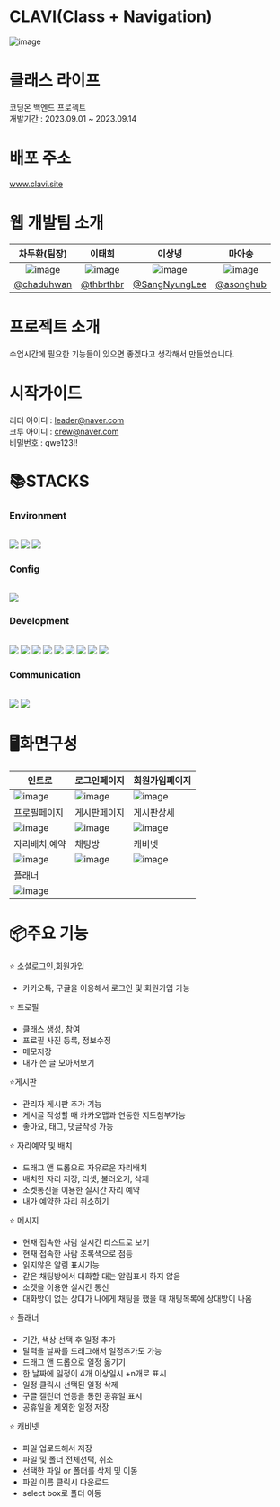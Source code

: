 # CLAVI(Class + Navigation)
![image](https://github.com/chaduhwan/Project2/assets/56573530/28f4b49d-d13a-4016-aefd-059ed3e39d24)

# 클래스 라이프
코딩온 백엔드 프로젝트</br>
개발기간 : 2023.09.01 ~ 2023.09.14

# 배포 주소
www.clavi.site

# 웹 개발팀 소개
|차두환(팀장)|이태희|이상녕|마아송|
|:-:|:-:|:-:|:-:|
|![image](https://github.com/chaduhwan/Project2/assets/56573530/407357e4-210c-46e9-a48b-65910dcab359)|![image](https://github.com/chaduhwan/Project2/assets/56573530/8667b895-443d-4cc9-89df-08d46ec5c1bc)|![image](https://github.com/chaduhwan/Project2/assets/56573530/6f26bc67-619e-4bf8-883f-b4836c4c7439)|![image](https://github.com/chaduhwan/Project2/assets/56573530/8e1de7c5-7260-479e-9359-02082f4af6ce)|
|<a href="https://github.com/chaduhwan">@chaduhwan</a>|<a href="https://github.com/thbrthbr">@thbrthbr</a>|<a href="https://github.com/SangNyungLee">@SangNyungLee</a>|<a href="https://github.com/asonghub">@asonghub</a>|

# 프로젝트 소개
수업시간에 필요한 기능들이 있으면 좋겠다고 생각해서 만들었습니다.

# 시작가이드
리더 아이디 : leader@naver.com <br/>
크루 아이디 : crew@naver.com <br/>
비밀번호 : qwe123!!

# 📚STACKS

<div>

  <h3>Environment</h3><br/>
  <img src="https://img.shields.io/badge/visualstudiocode-007ACC?style=for-the-badge&logo=visualstudiocode&logoColor=white">
    <img src="https://img.shields.io/badge/github-181717?style=for-the-badge&logo=github&logoColor=white">
    <img src="https://img.shields.io/badge/git-F05032?style=for-the-badge&logo=git&logoColor=white">
</div>

<div>
  <h3>Config</h3><br/>
  <img src="https://img.shields.io/badge/npm-CB3837?style=for-the-badge&logo=npm&logoColor=white">
</div>

<div>
  <h3>Development</h3><br/>
  <img src="https://img.shields.io/badge/html5-E34F26?style=for-the-badge&logo=html5&logoColor=white">
  <img src="https://img.shields.io/badge/css-1572B6?style=for-the-badge&logo=css3&logoColor=white">
  <img src="https://img.shields.io/badge/javascript-F7DF1E?style=for-the-badge&logo=javascript&logoColor=black">
  <img src="https://img.shields.io/badge/jquery-0769AD?style=for-the-badge&logo=jquery&logoColor=white">
  <img src="https://img.shields.io/badge/mysql-4479A1?style=for-the-badge&logo=mysql&logoColor=white">
  <img src="https://img.shields.io/badge/node.js-339933?style=for-the-badge&logo=Node.js&logoColor=white">
  <img src="https://img.shields.io/badge/express-000000?style=for-the-badge&logo=express&logoColor=white">
  <img src="https://img.shields.io/badge/bootstrap-7952B3?style=for-the-badge&logo=bootstrap&logoColor=white">
  <img src="https://img.shields.io/badge/socket.io-010101?style=for-the-badge&logo=socket.io&logoColor=white">

</div>

<div>
  <h3>Communication</h3><br/>
    <img src="https://img.shields.io/badge/figma-F24E1E?style=for-the-badge&logo=figma&logoColor=white">
    <img src="https://img.shields.io/badge/trello-0052CC?style=for-the-badge&logo=trello&logoColor=white">
</div>

# 🖥화면구성
|인트로|로그인페이지|회원가입페이지|
|-|-|-|
|![image](https://github.com/chaduhwan/Project2/assets/56573530/fbff0d9a-f348-4f54-b465-91907decd3f6)|![image](https://github.com/chaduhwan/Project2/assets/56573530/5692991e-c089-4fc7-bbc4-97ec32922cfd)|![image](https://github.com/chaduhwan/Project2/assets/56573530/bbe7b0a2-ec9c-4d5a-aa1c-394ddcf6f737)|
|프로필페이지|게시판페이지|게시판상세|
|![image](https://github.com/chaduhwan/Project2/assets/56573530/2e4dc727-ac58-46da-b605-87ddeee2791a)|![image](https://github.com/chaduhwan/Project2/assets/56573530/38355ab1-26fd-4ea7-9def-f611d5f8edba)|![image](https://github.com/chaduhwan/Project2/assets/56573530/a4f63616-8316-461f-81bc-285676e3c4aa)|
|자리배치,예약|채팅방|캐비넷|
|![image](https://github.com/chaduhwan/Project2/assets/56573530/13f46bf7-cdbc-44ce-a5a9-ae6497b6c11e)|![image](https://github.com/chaduhwan/Project2/assets/56573530/6836cfe2-55ce-4dab-bd30-4dd04e4c522e)|![image](https://github.com/chaduhwan/Project2/assets/56573530/1b1a56c4-138a-441c-9c16-095f853bb659)|
|플래너|||
|![image](https://github.com/chaduhwan/Project2/assets/56573530/55161310-8827-4795-bf64-50d22f40f545)|

# 📦주요 기능
⭐️ 소셜로그인,회원가입 <br/>
 - 카카오톡, 구글을 이용해서 로그인 및 회원가입 가능 <br/>
 
⭐️ 프로필
 - 클래스 생성, 참여
 - 프로필 사진 등록, 정보수정
 - 메모저장
 - 내가 쓴 글 모아서보기

⭐️게시판
 - 관리자 게시판 추가 기능
 - 게시글 작성할 때 카카오맵과 연동한 지도첨부가능
 - 좋아요, 태그, 댓글작성 가능

⭐️ 자리예약 및 배치
 - 드래그 앤 드롭으로 자유로운 자리배치
 - 배치한 자리 저장, 리셋, 불러오기, 삭제
 - 소켓통신을 이용한 실시간 자리 예약
 - 내가 예약한 자리 취소하기
   
⭐️ 메시지
 - 현재 접속한 사람 실시간 리스트로 보기
 - 현재 접속한 사람 초록색으로 점등
 - 읽지않은 알림 표시기능
 - 같은 채팅방에서 대화할 대는 알림표시 하지 않음
 - 소켓을 이용한 실시간 통신
 - 대화방이 없는 상대가 나에게 채팅을 했을 때 채팅목록에 상대방이 나옴

⭐️ 플래너
 - 기간, 색상 선택 후 일정 추가
 - 달력을 날짜를 드래그해서 일정추가도 가능
 - 드래그 앤 드롭으로 일정 옮기기
 - 한 날짜에 일정이 4개 이상일시 +n개로 표시
 - 일정 클릭시 선택된 일정 삭제
 - 구글 캘린더 연동을 통한 공휴일 표시
 - 공휴일을 제외한 일정 저장

⭐️ 캐비넷
 - 파일 업로드해서 저장
 - 파일 및 폴더 전체선택, 취소
 - 선택한 파일 or 폴더를 삭제 및 이동
 - 파일 이름 클릭시 다운로드
 - select box로 폴더 이동












